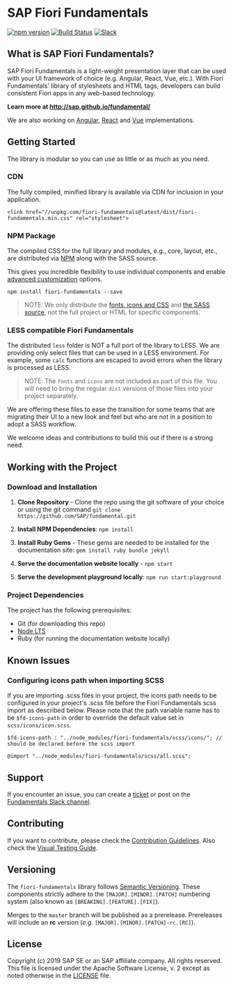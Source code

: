# SAP Fiori Fundamentals

[![npm version](https://badge.fury.io/js/fiori-fundamentals.svg)](https://badge.fury.io/js/fiori-fundamentals)
[![Build Status](https://travis-ci.org/SAP/fundamental.svg?branch=master)](https://travis-ci.org/SAP/fundamental)
[![Slack](https://img.shields.io/badge/slack-ui--fundamentals-blue.svg?logo=slack)](https://ui-fundamentals.slack.com)


## What is SAP Fiori Fundamentals?

SAP Fiori Fundamentals is a light-weight presentation layer that can be used with your UI framework of choice (e.g. Angular, React, Vue, etc.). With Fiori Fundamentals’ library of stylesheets and HTML tags, developers can build consistent Fiori apps in any web-based technology.

**Learn more at http://sap.github.io/fundamental/**

We are also working on [Angular](https://github.com/SAP/fundamental-ngx), [React](https://github.com/SAP/fundamental-react) and [Vue](https://github.com/SAP/fundamental-vue) implementations.


## Getting Started
The library is modular so you can use as little or as much as you need.

### CDN
The fully compiled, minified library is available via CDN for inclusion in your application.

```
<link href="//unpkg.com/fiori-fundamentals@latest/dist/fiori-fundamentals.min.css" rel="stylesheet">
```

### NPM Package

The compiled CSS for the full library and modules, e.g., core, layout, etc., are distributed via [NPM](https://www.npmjs.com/package/fiori-fundamentals) along with the SASS source.

This gives you incredible flexibility to use individual components and enable [advanced customization](https://github.com/SAP/fundamental/wiki/Advanced-Customization) options.

````
npm install fiori-fundamentals --save
````

> NOTE: We only distribute the [fonts, icons and CSS](https://github.com/SAP/fundamental/tree/master/dist) and [the SASS source](https://github.com/SAP/fundamental/tree/master/scss), not the full project or HTML for specific components.


### LESS compatible Fiori Fundamentals

The distributed `less` folder is NOT a full port of the library to LESS. We are providing only select files that can be used in a LESS environment. For example, some `calc` functions are escaped to avoid errors when the library is processed as LESS.

> NOTE: The `fonts` and `icons` are not included as part of this file. You will need to bring the regular `dist` versions of those files into your project separately.

We are offering these files to ease the transition for some teams that are migrating their UI to a new look and feel but who are not in a position to adopt a SASS workflow.

We welcome ideas and contributions to build this out if there is a strong need.


## Working with the Project

### Download and Installation

1. **Clone Repository** - Clone the repo using the git software of your choice or using the git command `git clone https://github.com/SAP/fundamental.git`

1. **Install NPM Dependencies**: `npm install`

1. **Install Ruby Gems** - These gems are needed to be installed for the documentation site: `gem install ruby bundle jekyll`

1. **Serve the documentation website locally** - `npm start`

1. **Serve the development playground locally**: `npm run start:playground`

### Project Dependencies
The project has the following prerequisites:

* Git (for downloading this repo)
* [Node LTS](https://nodejs.org/)
* Ruby (for running the documentation website locally)


## Known Issues

### Configuring icons path when importing SCSS

If you are importing .scss files in your project, the icons path needs to be configured in your project's .scss file before the Fiori Fundamentals scss import as described below. Please note that the path variable name has to be `$fd-icons-path` in order to override the default value set in `scss/icons/icon.scss`.

```
$fd-icons-path : "../node_modules/fiori-fundamentals/scss/icons/"; // should be declared before the scss import

@import "../node_modules/fiori-fundamentals/scss/all.scss";

```

## Support

If you encounter an issue, you can create a [ticket](https://github.com/SAP/fundamental/issues/new/choose) or post on the [Fundamentals Slack channel](https://join.slack.com/t/ui-fundamentals/shared_invite/enQtNTIzOTU0Mzc2NTc5LThlOTYxOGE3NGIzZDY3MGYyNjRiYWFlM2U0OGFjMGQ5YTA1MWU0ZjRjOTZmMGIzYWU1MmMyNzNjMjJhNzZhYzY).


## Contributing

If you want to contribute, please check the [Contribution Guidelines](https://github.com/SAP/fundamental/wiki/Contribution-Guidelines). Also check the [Visual Testing Guide](https://github.com/SAP/fundamental/wiki/Visual-Testing-(Simple-and-Automated)).


## Versioning

The `fiori-fundamentals` library follows [Semantic Versioning](https://semver.org/). These components strictly adhere to the `[MAJOR].[MINOR].[PATCH]` numbering system (also known as `[BREAKING].[FEATURE].[FIX]`).

Merges to the `master` branch will be published as a prerelease. Prereleases will include an **rc** version (_e.g._ `[MAJOR].[MINOR].[PATCH]-rc.[RC]`).

## License

Copyright (c) 2019 SAP SE or an SAP affiliate company. All rights reserved.
This file is licensed under the Apache Software License, v. 2 except as noted otherwise in the [LICENSE](https://github.com/SAP/fundamental/blob/master/LICENSE) file.
